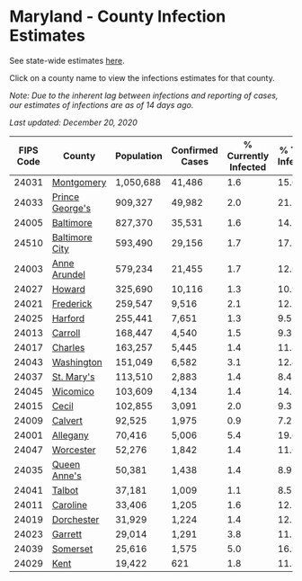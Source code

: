 # Maryland - County Infection Estimates

See state-wide estimates [here](/infections/us-md).

Click on a county name to view the infections estimates for that county.

*Note: Due to the inherent lag between infections and reporting of cases, our estimates of infections are as of 14 days ago.*

*Last updated: December 20, 2020*

|   FIPS Code |                             County |   Population |   Confirmed Cases |   % Currently Infected |   % Total Infected |
|-------------|------------------------------------|--------------|-------------------|------------------------|--------------------|
|       24031 |           [Montgomery](montgomery) |    1,050,688 |            41,486 |                    1.6 |               15.0 |
|       24033 | [Prince George's](prince-george's) |      909,327 |            49,982 |                    2.0 |               21.5 |
|       24005 |             [Baltimore](baltimore) |      827,370 |            35,531 |                    1.6 |               14.7 |
|       24510 |   [Baltimore City](baltimore-city) |      593,490 |            29,156 |                    1.7 |               17.2 |
|       24003 |       [Anne Arundel](anne-arundel) |      579,234 |            21,455 |                    1.7 |               12.6 |
|       24027 |                   [Howard](howard) |      325,690 |            10,116 |                    1.3 |               10.9 |
|       24021 |             [Frederick](frederick) |      259,547 |             9,516 |                    2.1 |               12.7 |
|       24025 |                 [Harford](harford) |      255,441 |             7,651 |                    1.3 |                9.5 |
|       24013 |                 [Carroll](carroll) |      168,447 |             4,540 |                    1.5 |                9.3 |
|       24017 |                 [Charles](charles) |      163,257 |             5,445 |                    1.4 |               11.8 |
|       24043 |           [Washington](washington) |      151,049 |             6,582 |                    3.1 |               12.4 |
|       24037 |           [St. Mary's](st.-mary's) |      113,510 |             2,883 |                    1.4 |                8.4 |
|       24045 |               [Wicomico](wicomico) |      103,609 |             4,134 |                    1.4 |               14.2 |
|       24015 |                     [Cecil](cecil) |      102,855 |             3,091 |                    2.0 |                9.3 |
|       24009 |                 [Calvert](calvert) |       92,525 |             1,975 |                    0.9 |                7.2 |
|       24001 |               [Allegany](allegany) |       70,416 |             5,006 |                    5.4 |               19.6 |
|       24047 |             [Worcester](worcester) |       52,276 |             1,842 |                    1.4 |               11.0 |
|       24035 |       [Queen Anne's](queen-anne's) |       50,381 |             1,438 |                    1.4 |                8.9 |
|       24041 |                   [Talbot](talbot) |       37,181 |             1,009 |                    1.1 |                8.5 |
|       24011 |               [Caroline](caroline) |       33,406 |             1,205 |                    1.6 |               12.7 |
|       24019 |           [Dorchester](dorchester) |       31,929 |             1,224 |                    1.4 |               12.1 |
|       24023 |                 [Garrett](garrett) |       29,014 |             1,291 |                    3.8 |               11.5 |
|       24039 |               [Somerset](somerset) |       25,616 |             1,575 |                    5.0 |               16.9 |
|       24029 |                       [Kent](kent) |       19,422 |               621 |                    1.8 |               11.8 |